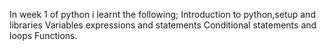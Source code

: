 In week 1 of python i learnt the following; Introduction to python,setup and libraries
                                            Variables expressions and statements
                                            Conditional statements and loops
                                            Functions.



